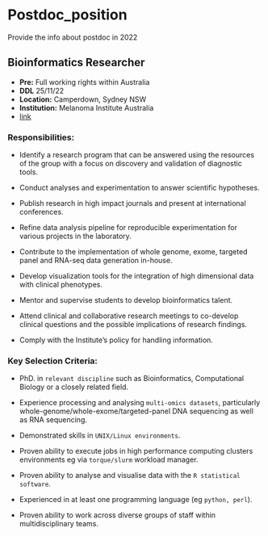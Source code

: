 # Postdoc_position
Provide the info about postdoc in 2022

## Bioinformatics Researcher
- **Pre:** Full working rights within Australia  
- **DDL** 25/11/22  
- **Location:** Camperdown, Sydney NSW  
- **Institution:** Melanoma Institute Australia  
- [link](https://www.seek.com.au/job/59005873?type=standout#sol=4e8bb794844c4f6c05d9472ce6e2af457d8fa87f)  
### Responsibilities:
- Identify a research program that can be answered using the resources of the group with a focus on discovery and validation of diagnostic tools.

- Conduct analyses and experimentation to answer scientific hypotheses.

- Publish research in high impact journals and present at international conferences.

- Refine data analysis pipeline for reproducible experimentation for various projects in the laboratory.

- Contribute to the implementation of whole genome, exome, targeted panel and RNA-seq data generation in-house.

- Develop visualization tools for the integration of high dimensional data with clinical phenotypes.

- Mentor and supervise students to develop bioinformatics talent.

- Attend clinical and collaborative research meetings to co-develop clinical questions and the possible implications of research findings.

- Comply with the Institute’s policy for handling information.

### Key Selection Criteria:

- PhD. in  `relevant discipline` such as Bioinformatics, Computational Biology or a closely related field.

- Experience processing and analysing `multi-omics datasets`, particularly whole-genome/whole-exome/targeted-panel DNA sequencing as well as RNA sequencing.

- Demonstrated skills in `UNIX/Linux environments`.

- Proven ability to execute jobs in high performance computing clusters environments eg via `torque/slurm` workload manager.

- Proven ability to analyse and visualise data with the `R statistical software`.

- Experienced in at least one programming language (eg `python, perl`).

- Proven ability to work across diverse groups of staff within multidisciplinary teams.
